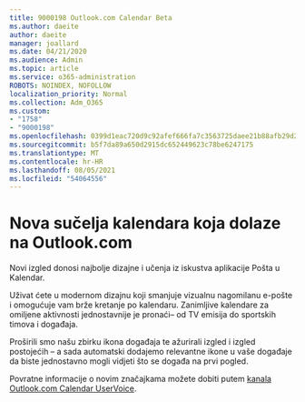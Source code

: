 ```yaml
---
title: 9000198 Outlook.com Calendar Beta
ms.author: daeite
author: daeite
manager: joallard
ms.date: 04/21/2020
ms.audience: Admin
ms.topic: article
ms.service: o365-administration
ROBOTS: NOINDEX, NOFOLLOW
localization_priority: Normal
ms.collection: Adm_O365
ms.custom:
- "1758"
- "9000198"
ms.openlocfilehash: 0399d1eac720d9c92afef666fa7c3563725daee21b88afb29d2d3abdb1501b58
ms.sourcegitcommit: b5f7da89a650d2915dc652449623c78be6247175
ms.translationtype: MT
ms.contentlocale: hr-HR
ms.lasthandoff: 08/05/2021
ms.locfileid: "54064556"
---
```

# <a name="new-calendar-experiences-coming-to-outlookcom"></a>Nova sučelja kalendara koja dolaze na Outlook.com

Novi izgled donosi najbolje dizajne i učenja iz iskustva aplikacije Pošta u Kalendar.

Uživat ćete u modernom dizajnu koji smanjuje vizualnu nagomilanu e-pošte i omogućuje vam brže kretanje po kalendaru. Zanimljive kalendare za omiljene aktivnosti jednostavnije je pronaći– od TV emisija do sportskih timova i događaja.

Proširili smo našu zbirku ikona događaja te ažurirali izgled i izgled postojećih – a sada automatski dodajemo relevantne ikone u vaše događaje da biste jednostavno mogli vidjeti što se događa na prvi pogled.

Povratne informacije o novim značajkama možete dobiti putem [kanala Outlook.com Calendar UserVoice](https://go.microsoft.com/fwlink/?linkid=2103075).